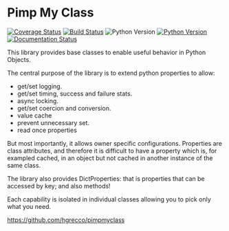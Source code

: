 Pimp My Class
=============
[![Coverage Status](https://coveralls.io/repos/github/hgrecco/pimpmyclass/badge.svg?branch=master)](https://coveralls.io/github/hgrecco/pimpmyclass?branch=master)
[![Build Status](https://travis-ci.org/hgrecco/pimpmyclass.svg?branch=master)](https://travis-ci.org/hgrecco/pimpmyclass)
![Python Version](https://img.shields.io/pypi/pyversions/pimpmyclass.svg)
[![Python Version](https://img.shields.io/pypi/v/pimpmyclass.svg)](https://pypi.org/project/pimpmyclass/)
[![Documentation Status](https://readthedocs.org/projects/pimpmyclass/badge/?version=latest)](https://pimpmyclass.readthedocs.io/en/latest/?badge=latest)

This library provides base classes to enable useful behavior in Python Objects.

The central purpose of the library is to extend python properties to allow:

- get/set logging.
- get/set timing, success and failure stats.
- async locking.
- get/set coercion and conversion.
- value cache
- prevent unnecessary set.
- read once properties

But most importantly, it allows owner specific configurations. Properties are
class attributes, and therefore it is difficult to have a property which is, for
exampled cached, in an object but not cached in another instance of the same class.

The library also provides DictProperties: that is properties that can be accessed by key;
and also methods!

Each capability is isolated in individual classes allowing you to pick only what you need.

https://github.com/hgrecco/pimpmyclass




